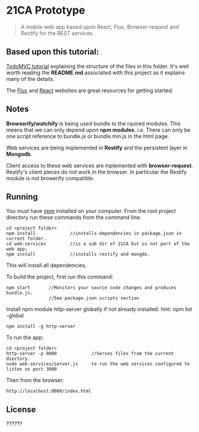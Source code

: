 # 21CA Prototype

> A mobile web app based upon React, Flux, Browser-request and Rectify for the REST services.


## Based upon this tutorial:
[TodoMVC tutorial](http://facebook.github.io/flux/docs/todo-list.html) explaining the structure of the files in this folder. It's well worth reading the __README.md__ associated with this project as it explains many of the details.


The [Flux](http://facebook.github.io/flux) and [React](http://facebook.github.io/react) websites are great resources for getting started.


## Notes

__Browserify/watchify__ is being used bundle to the rquired modules. This means that we can only depend upon __npm modules__. i.e. There can only be one script reference to bundle.js or bundle.min.js in the html page.

Web services are being implemented in __Restify__ and the persistent layer in __Mongodb__.

Client access to these web services are inplemented with __browser-request__. Restify's client pieces do not work in the browser. In particular the Restify module is not browerify compatible.


## Running

You must have [npm](https://www.npmjs.org/) installed on your computer.
From the root project directory run these commands from the command line:
```
cd <project folder>
npm install				//installs dependencies in package.json in current folder.
cd web-services         //is a sub dir of 21CA but is not part of the web app;
npm install             //installs restify and mongdo.
```
This will install all dependencies.

To build the project, first run this command:
```
npm start		//Monitors your source code changes and produces bundle.js. 
				//See package.json scripts section
```
Install npm module http-server globally if not already installed. hint: npm list -global
```
npm install -g http-server
```
To run the app: 
```
cd <project folder>
http-server -p 8000             //Serves files from the current diectory. 
node web-services/server.js     to run the web services configured to listen on port 3000
```
Then from the browser:
```
http://localhost:8000/index.html
```
## License
??????
